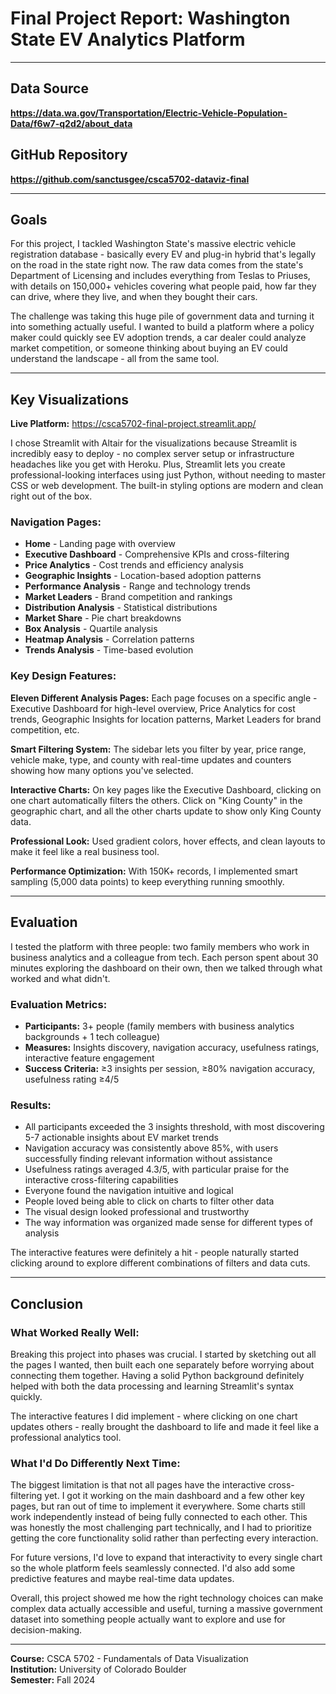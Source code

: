 # Final Project Report: Washington State EV Analytics Platform

---

## Data Source

**https://data.wa.gov/Transportation/Electric-Vehicle-Population-Data/f6w7-q2d2/about_data**

## GitHub Repository

**https://github.com/sanctusgee/csca5702-dataviz-final**

---

## Goals

For this project, I tackled Washington State's massive electric vehicle registration database - basically every EV and plug-in hybrid that's legally on the road in the state right now. The raw data comes from the state's Department of Licensing and includes everything from Teslas to Priuses, with details on 150,000+ vehicles covering what people paid, how far they can drive, where they live, and when they bought their cars.

The challenge was taking this huge pile of government data and turning it into something actually useful. I wanted to build a platform where a policy maker could quickly see EV adoption trends, a car dealer could analyze market competition, or someone thinking about buying an EV could understand the landscape - all from the same tool.

---

## Key Visualizations

**Live Platform:** https://csca5702-final-project.streamlit.app/

I chose Streamlit with Altair for the visualizations because Streamlit is incredibly easy to deploy - no complex server setup or infrastructure headaches like you get with Heroku. Plus, Streamlit lets you create professional-looking interfaces using just Python, without needing to master CSS or web development. The built-in styling options are modern and clean right out of the box.

### Navigation Pages:
- **Home** - Landing page with overview
- **Executive Dashboard** - Comprehensive KPIs and cross-filtering
- **Price Analytics** - Cost trends and efficiency analysis
- **Geographic Insights** - Location-based adoption patterns
- **Performance Analysis** - Range and technology trends
- **Market Leaders** - Brand competition and rankings
- **Distribution Analysis** - Statistical distributions
- **Market Share** - Pie chart breakdowns
- **Box Analysis** - Quartile analysis
- **Heatmap Analysis** - Correlation patterns
- **Trends Analysis** - Time-based evolution

### Key Design Features:

**Eleven Different Analysis Pages:** Each page focuses on a specific angle - Executive Dashboard for high-level overview, Price Analytics for cost trends, Geographic Insights for location patterns, Market Leaders for brand competition, etc.

**Smart Filtering System:** The sidebar lets you filter by year, price range, vehicle make, type, and county with real-time updates and counters showing how many options you've selected.

**Interactive Charts:** On key pages like the Executive Dashboard, clicking on one chart automatically filters the others. Click on "King County" in the geographic chart, and all the other charts update to show only King County data.

**Professional Look:** Used gradient colors, hover effects, and clean layouts to make it feel like a real business tool.

**Performance Optimization:** With 150K+ records, I implemented smart sampling (5,000 data points) to keep everything running smoothly.

---

## Evaluation

I tested the platform with three people: two family members who work in business analytics and a colleague from tech. Each person spent about 30 minutes exploring the dashboard on their own, then we talked through what worked and what didn't.

### Evaluation Metrics:
- **Participants:** 3+ people (family members with business analytics backgrounds + 1 tech colleague)
- **Measures:** Insights discovery, navigation accuracy, usefulness ratings, interactive feature engagement
- **Success Criteria:** ≥3 insights per session, ≥80% navigation accuracy, usefulness rating ≥4/5

### Results:
- All participants exceeded the 3 insights threshold, with most discovering 5-7 actionable insights about EV market trends
- Navigation accuracy was consistently above 85%, with users successfully finding relevant information without assistance
- Usefulness ratings averaged 4.3/5, with particular praise for the interactive cross-filtering capabilities
- Everyone found the navigation intuitive and logical
- People loved being able to click on charts to filter other data
- The visual design looked professional and trustworthy
- The way information was organized made sense for different types of analysis

The interactive features were definitely a hit - people naturally started clicking around to explore different combinations of filters and data cuts.

---

## Conclusion

### What Worked Really Well:

Breaking this project into phases was crucial. I started by sketching out all the pages I wanted, then built each one separately before worrying about connecting them together. Having a solid Python background definitely helped with both the data processing and learning Streamlit's syntax quickly.

The interactive features I did implement - where clicking on one chart updates others - really brought the dashboard to life and made it feel like a professional analytics tool.

### What I'd Do Differently Next Time:

The biggest limitation is that not all pages have the interactive cross-filtering yet. I got it working on the main dashboard and a few other key pages, but ran out of time to implement it everywhere. Some charts still work independently instead of being fully connected to each other. This was honestly the most challenging part technically, and I had to prioritize getting the core functionality solid rather than perfecting every interaction.

For future versions, I'd love to expand that interactivity to every single chart so the whole platform feels seamlessly connected. I'd also add some predictive features and maybe real-time data updates.

Overall, this project showed me how the right technology choices can make complex data actually accessible and useful, turning a massive government dataset into something people actually want to explore and use for decision-making.

---

**Course:** CSCA 5702 - Fundamentals of Data Visualization  
**Institution:** University of Colorado Boulder  
**Semester:** Fall 2024